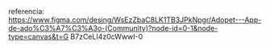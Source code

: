 referencia: https://www.figma.com/desing/WsEzZbaC8LK1TB3JPkNpgr/Adopet---App-de-ado%C3%A7%C3%A3o-(Community)?node-id=0-1&node-type=canvas&t=G B7zCeLI4z0cWwwI-0
